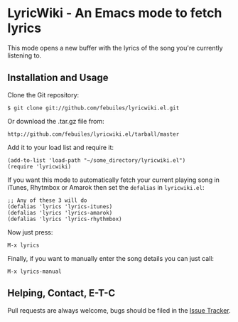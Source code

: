 LyricWiki - An Emacs mode to fetch lyrics
========================
This mode opens a new buffer with the lyrics of the song you're currently
listening to.

Installation and Usage
------------
Clone the Git repository:

    $ git clone git://github.com/febuiles/lyricwiki.el.git

Or download the .tar.gz file from:

    http://github.com/febuiles/lyricwiki.el/tarball/master

Add it to your load list and require it:

    (add-to-list 'load-path "~/some_directory/lyricwiki.el")
    (require 'lyricwiki)

If you want this mode to automatically fetch your current playing
song in iTunes, Rhytmbox or Amarok then set the `defalias` in `lyricwiki.el`:

    ;; Any of these 3 will do
    (defalias 'lyrics 'lyrics-itunes)
    (defalias 'lyrics 'lyrics-amarok)
    (defalias 'lyrics 'lyrics-rhythmbox)

Now just press:

    M-x lyrics

Finally, if you want to manually enter the song details you can just call:

    M-x lyrics-manual

Helping, Contact, E-T-C
--------------------------------
Pull requests are always welcome, bugs should be filed in the [Issue Tracker](https://github.com/febuiles/lyricwiki.el/issues).
